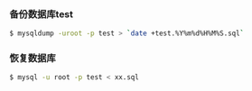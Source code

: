 ﻿### 备份数据库test
```bash
$ mysqldump -uroot -p test > `date +test.%Y%m%d%H%M%S.sql`
```

### 恢复数据库
```bash
$ mysql -u root -p test < xx.sql
```